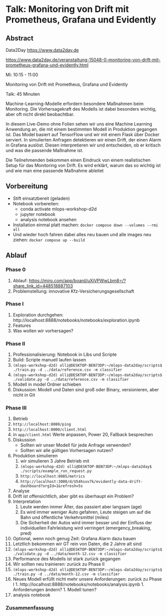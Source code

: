 # Talk: Monitoring von Drift mit Prometheus, Grafana und Evidently

## Abstract

Data2Day
https://www.data2day.de

https://www.data2day.de/veranstaltung-15048-0-monitoring-von-drift-mit-prometheus-grafana-und-evidently.html

Mi: 10:15 - 11:00

Monitoring von Drift mit Prometheus, Grafana und Evidently

Talk: 45 Minuten

Machine-Learning-Modelle erfordern besondere Maßnahmen beim Monitoring. Die Vorhersagekraft des Modells ist dabei
besonders wichtig, aber oft nicht direkt beobachtbar.

In diesem Live-Demo ohne Folien sehen wir uns eine Machine Learning Anwendung an, die mit einem bestimmten Modell in
Produktion gegangen ist. Das Model basiert auf TensorFlow und wir mit einem Flask über Docker serviert. In simulierten
Anfragen detektieren wir einen Drift, der einen Alarm in Grafana auslöst. Diesen interpretieren wir und entscheiden, ob
er kritisch und was die passende Maßnahme ist.


Die Teilnehmenden bekommen einen Eindruck von einem realistischen Setup für das Monitoring von Drift. Es wird erklärt,
warum das so wichtig ist und wie man eine passende Maßnahme ableitet

## Vorbereitung

* Stift einsatzbereit (geladen)
* Notebook vorbereiten:
  * conda activate mlops-workshop-d2d
  * jupyter notebook
  * analysis notebook ansehen
* Installation einmal platt machen: `docker compose down --volumes --rmi all`
* Und wieder hoch fahren dabei alles neu bauen und alle images neu ziehen: `docker compose up --build`

## Ablauf

### Phase 0
1. Ablauf: https://miro.com/app/board/uXjVPWwLbm8=/?share_link_id=448518887103
1. Problemstellung: innovative Kfz-Versicherungsgesellschaft

### Phase I  
1. Exploration durchgehen: http://localhost:8888/notebooks/notebooks/exploration.ipynb
  1. Features
  1. Was wollen wir vorhersagen?

### Phase II  
1. Professionalisierung: Notebook in Libs und Scripte
1. Build: Scripte manuell laufen lassen
  1. `(mlops-workshop-d2d) olli@DESKTOP-BEN73DP:~/mlops-data2day/scripts$ ./train.py -d ../data/reference.csv -m classifier`
  1. `(mlops-workshop-d2d) olli@DESKTOP-BEN73DP:~/mlops-data2day/scripts$ ./validate.py -d ../data/reference.csv -m classifier`
  1. Modell in model Ordner schieben
  1. Diskussion: Modell und Daten sind groß oder Binary, versionieren, aber nicht in Git

### Phase III
1. Betrieb
  1. `http://localhost:8080/ping`
  1. `http://localhost:8000/client.html`
  1. in `app/client.html` Werte anpassen, Power 20, Fallback besprechen
  1. Diskussion
     * Sollten wir unser Modell für jede Anfrage verwenden?
     * Sollten wir alle gültigen Vorhersagen nutzen?
1. Produktion simulieren
    1. wir simulieren 3 Jahre Betrieb mit
    1. `(mlops-workshop-d2d) olli@DESKTOP-BEN73DP:~/mlops-data2day$ ./scripts/example_run_request.py` 
    1. `http://localhost:8085/metrics`
    1. `http://localhost:3000/d/U54hsxv7k/evidently-data-drift-dashboard?orgId=1&refresh=5s`
1. Analyse   
  1. Drift ist offensichtlich, aber gibt es überhaupt ein Problem?
  1. Interpretation
      1. Leute werden immer Älter, das passiert aber langsam (age)
      1. Es wird immer weniger Auto gefahren, Leute steigen um auf die Bahn und öffentliche Verkehrsmittel (miles)
      1. Die Sicherheit der Autos wird immer besser und der Einfluss der individuellen Fahrleistung wird verringert (emergency_breaking, pred) 
  1. Optional, wenn noch genug Zeit: Grafana Alarm dazu bauen    
  1. Letztlich bekommen wir GT rein von Daten, die 2 Jahre alt sind
  1. `(mlops-workshop-d2d) olli@DESKTOP-BEN73DP:~/mlops-data2day/scripts$ ./validate.py -d ../data/month-12.csv -m classifier`
  1. Performance des Modells ist stark zurück gegangen
  1. Wir sollten neu trainieren: zurück zu Phase II 
  1. `(mlops-workshop-d2d) olli@DESKTOP-BEN73DP:~/mlops-data2day/scripts$ ./train.py -d ../data/month-12.csv -m classifier`
  1. Neues Modell erfüllt nicht mehr unsere Anforderungen: zurück zu Phase I
    1. http://localhost:8888/notebooks/notebooks/analysis.ipynb
    1. Anforderungen ändern?
    1. Modell tunen?
  1. analysis notebook

### Zusammenfassung